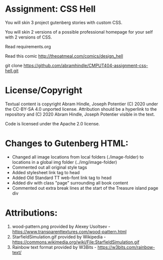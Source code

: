 # Assignment: CSS Hell

You will skin 3 project gutenberg stories with custom CSS.

You will skin 2 versions of a possible professional homepage for your
self with 2 versions of CSS.

Read requirements.org

Read this comic http://theoatmeal.com/comics/design_hell

git clone https://github.com/abramhindle/CMPUT404-assignment-css-hell.git

# License/Copyright

Textual content is copyright Abram Hindle, Joseph Potentier (C) 2020 under the CC-BY-SA
4.0 unported license. Attribution should be a hyperlink to the
repository and (C) 2020 Abram Hindle, Joseph Potentier visible in the text.

Code is licensed under the Apache 2.0 license.

# Changes to Gutenberg HTML:

- Changed all image locations from local folders (./image-folder) to locations in a global img folder (../img/image-folder)
- Commented out all original style tags
- Added stylesheet link tag to head
- Added Old Standard TT web-font link tag to head
- Added div with class "page" surrounding all book content
- Commented out extra break lines at the start of the Treasure island page div

# Attributions:

1. wood-pattern.png provided by Alexey Usoltsev - https://www.transparenttextures.com/wood-pattern.html
2. StarfieldSimulation.gif provided by Wikipedia - https://commons.wikimedia.org/wiki/File:StarfieldSimulation.gif
3. Rainbow text format provided by W3Bits - https://w3bits.com/rainbow-text/
